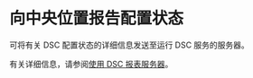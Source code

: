 # <a name="report-configuration-status-to-central-location"></a>向中央位置报告配置状态

可将有关 DSC 配置状态的详细信息发送至运行 DSC 服务的服务器。 

有关详细信息，请参阅[使用 DSC 报表服务器](https://msdn.microsoft.com/powershell/dsc/reportserver)。